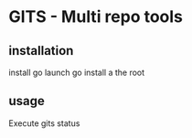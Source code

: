 # GITS - Multi repo tools

## installation

install go
launch go install a the root

## usage

Execute gits status
